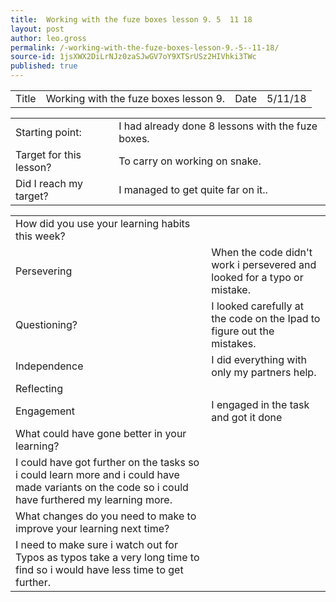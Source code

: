 ```yaml
---
title:  Working with the fuze boxes lesson 9. 5  11 18
layout: post
author: leo.gross
permalink: /-working-with-the-fuze-boxes-lesson-9.-5--11-18/
source-id: 1jsXWX2DiLrNJz0zaSJwGV7oY9XTSrUSz2HIVhki3TWc
published: true
---
```

<table>
  <tr>
    <td>Title</td>
    <td>Working with the fuze boxes lesson 9.</td>
    <td>Date</td>
    <td>5/11/18</td>
  </tr>
</table>


<table>
  <tr>
    <td>Starting point:</td>
    <td>I had already done 8 lessons with the fuze boxes.</td>
  </tr>
  <tr>
    <td>Target for this lesson?</td>
    <td>To carry on working on snake.</td>
  </tr>
  <tr>
    <td>Did I reach my target? </td>
    <td>I managed to get quite far on it..</td>
  </tr>
</table>


<table>
  <tr>
    <td>How did you use your learning habits this week?</td>
    <td></td>
  </tr>
  <tr>
    <td>Persevering</td>
    <td>When the code didn't work i persevered and looked for a typo or mistake.</td>
  </tr>
  <tr>
    <td>Questioning?</td>
    <td>I looked carefully at the code on the Ipad to figure out the mistakes.</td>
  </tr>
  <tr>
    <td>Independence</td>
    <td>I did everything with only my partners help.</td>
  </tr>
  <tr>
    <td>Reflecting</td>
    <td></td>
  </tr>
  <tr>
    <td>Engagement</td>
    <td>I engaged in the task and got it done</td>
  </tr>
  <tr>
    <td>What could have gone better in your learning?</td>
    <td></td>
  </tr>
  <tr>
    <td>I could have got further on the tasks so i could learn more and i could have made variants on the code so i could have furthered my learning more.</td>
    <td></td>
  </tr>
  <tr>
    <td>What changes do you need to make to improve your learning next time?</td>
    <td></td>
  </tr>
  <tr>
    <td>I need to make sure i watch out for Typos as typos take a very long time to find so i would have less time to get further.</td>
    <td></td>
  </tr>
</table>



